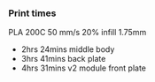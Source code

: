 ### Print times

PLA 200C 50 mm/s 20% infill 1.75mm

- 2hrs 24mins middle body
- 3hrs 41mins back plate
- 4hrs 31mins v2 module front plate

